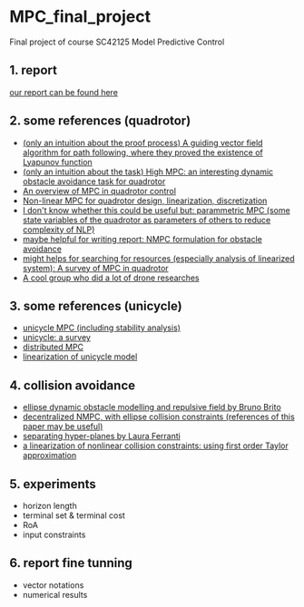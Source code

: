 # MPC_final_project
Final project of course SC42125 Model Predictive Control
## 1. report
[our report can be found here](https://www.overleaf.com/3292615562fwdtpjvbbnwg)
## 2. some references (quadrotor)
* [(only an intuition about the proof process) A guiding vector field algorithm for path following, where they proved the existence of Lyapunov function](https://www.researchgate.net/publication/309191959_A_Guiding_Vector-Field_Algorithm_for_Path-Following_Control_of_Nonholonomic_Mobile_Robots/figures?lo=1)
* [(only an intuition about the task) High MPC: an interesting dynamic obstacle avoidance task for quadrotor](https://github.com/uzh-rpg/high_mpc)
* [An overview of MPC in quadrotor control](https://arxiv.org/pdf/2109.01365.pdf)
* [Non-linear MPC for quadrotor design, linearization, discretization](https://www.researchgate.net/profile/Mina-Samir-Kamel/publication/311545161_Model_Predictive_Control_for_Trajectory_Tracking_of_Unmanned_Aerial_Vehicles_Using_Robot_Operating_System/links/59682043458515e9af9eba66/Model-Predictive-Control-for-Trajectory-Tracking-of-Unmanned-Aerial-Vehicles-Using-Robot-Operating-System.pdf)
* [I don't know whether this could be useful but: parammetric MPC (some state variables of the quadrotor as parameters of others to reduce complexity of NLP)](https://journals-sagepub-com.tudelft.idm.oclc.org/doi/pdf/10.1177/0959651819847053)
* [maybe helpful for writing report: NMPC formulation for obstacle avoidance](https://arxiv.org/pdf/1812.04755.pdf)
* [might helps for searching for resources (especially analysis of linearized system): A survey of MPC in quadrotor](https://arxiv.org/pdf/2011.11104.pdf)
* [A cool group who did a lot of drone researches](https://rpg.ifi.uzh.ch/aggressive_flight.html)
## 3. some references (unicycle)
* [unicycle MPC (including stability analysis)](https://ieeexplore.ieee.org/stamp/stamp.jsp?arnumber=7312445)
* [unicycle: a survey](https://www.cambridge.org/core/journals/robotica/article/nonholonomic-mobile-robots-trajectory-tracking-model-predictive-control-a-survey/6C977C1B5A025C8427F3FD3C7F63EE20)
* [distributed MPC](https://ieeexplore.ieee.org/stamp/stamp.jsp?tp=&arnumber=8920881)
* [linearization of unicycle model](http://www.ece.ufrgs.br/~fetter/mechrob04_553.pdf)
## 4. collision avoidance
* [ellipse dynamic obstacle modelling and repulsive field by Bruno Brito](https://arxiv.org/pdf/2010.10190.pdf)
* [decentralized NMPC, with ellipse collision constraints (references of this paper may be useful)](https://ieeexplore.ieee.org/stamp/stamp.jsp?tp=&arnumber=8550178)
* [separating hyper-planes by Laura Ferranti](https://arxiv.org/pdf/2006.11492.pdf)
* [a linearization of nonlinear collision constraints: using first order Taylor approximation](https://ieeexplore.ieee.org/stamp/stamp.jsp?tp=&arnumber=8550245)
## 5. experiments
* horizon length
* terminal set & terminal cost
* RoA
* input constraints
## 6. report fine tunning
* vector notations
* numerical results

